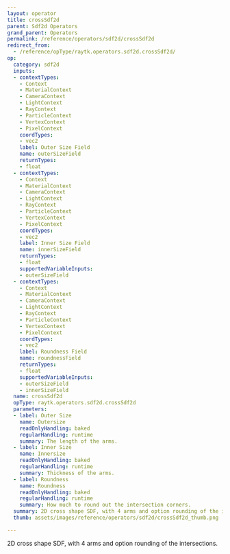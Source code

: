 ```yaml
---
layout: operator
title: crossSdf2d
parent: Sdf2d Operators
grand_parent: Operators
permalink: /reference/operators/sdf2d/crossSdf2d
redirect_from:
  - /reference/opType/raytk.operators.sdf2d.crossSdf2d/
op:
  category: sdf2d
  inputs:
  - contextTypes:
    - Context
    - MaterialContext
    - CameraContext
    - LightContext
    - RayContext
    - ParticleContext
    - VertexContext
    - PixelContext
    coordTypes:
    - vec2
    label: Outer Size Field
    name: outerSizeField
    returnTypes:
    - float
  - contextTypes:
    - Context
    - MaterialContext
    - CameraContext
    - LightContext
    - RayContext
    - ParticleContext
    - VertexContext
    - PixelContext
    coordTypes:
    - vec2
    label: Inner Size Field
    name: innerSizeField
    returnTypes:
    - float
    supportedVariableInputs:
    - outerSizeField
  - contextTypes:
    - Context
    - MaterialContext
    - CameraContext
    - LightContext
    - RayContext
    - ParticleContext
    - VertexContext
    - PixelContext
    coordTypes:
    - vec2
    label: Roundness Field
    name: roundnessField
    returnTypes:
    - float
    supportedVariableInputs:
    - outerSizeField
    - innerSizeField
  name: crossSdf2d
  opType: raytk.operators.sdf2d.crossSdf2d
  parameters:
  - label: Outer Size
    name: Outersize
    readOnlyHandling: baked
    regularHandling: runtime
    summary: The length of the arms.
  - label: Inner Size
    name: Innersize
    readOnlyHandling: baked
    regularHandling: runtime
    summary: Thickness of the arms.
  - label: Roundness
    name: Roundness
    readOnlyHandling: baked
    regularHandling: runtime
    summary: How much to round out the intersection corners.
  summary: 2D cross shape SDF, with 4 arms and option rounding of the intersections.
  thumb: assets/images/reference/operators/sdf2d/crossSdf2d_thumb.png

---
```



2D cross shape SDF, with 4 arms and option rounding of the intersections.